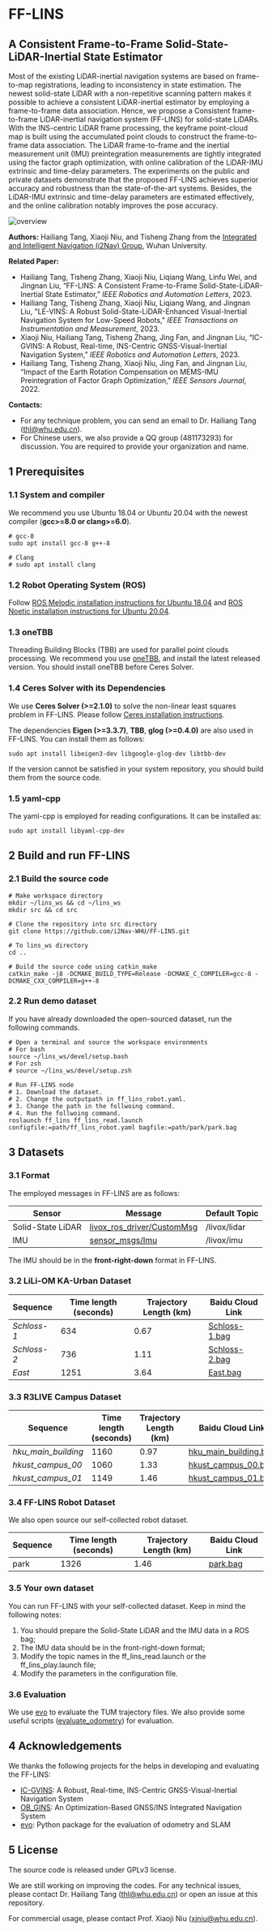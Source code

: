 # FF-LINS

## A Consistent Frame-to-Frame Solid-State-LiDAR-Inertial State Estimator

Most of the existing LiDAR-inertial navigation systems are based on frame-to-map registrations, leading to inconsistency in state estimation. The newest solid-state LiDAR with a non-repetitive scanning pattern makes it possible to achieve a consistent LiDAR-inertial estimator by employing a frame-to-frame data association. Hence, we propose a Consistent frame-to-frame LiDAR-inertial navigation system (FF-LINS) for solid-state LiDARs. With the INS-centric LiDAR frame processing, the keyframe point-cloud map is built using the accumulated point clouds to construct the frame-to-frame data association. The LiDAR frame-to-frame and the inertial measurement unit (IMU) preintegration measurements are tightly integrated using the factor graph optimization, with online calibration of the LiDAR-IMU extrinsic and time-delay parameters. The experiments on the public and private datasets demonstrate that the proposed FF-LINS achieves superior accuracy and robustness than the state-of-the-art systems. Besides, the LiDAR-IMU extrinsic and time-delay parameters are estimated effectively, and the online calibration notably improves the pose accuracy.

![overview](paper/overview.png)

**Authors:** Hailiang Tang, Xiaoji Niu, and Tisheng Zhang from the [Integrated and Intelligent Navigation (i2Nav) Group](http://www.i2nav.com/), Wuhan University.

**Related Paper:**

- Hailiang Tang, Tisheng Zhang, Xiaoji Niu, Liqiang Wang, Linfu Wei, and Jingnan Liu, “FF-LINS: A Consistent Frame-to-Frame Solid-State-LiDAR-Inertial State Estimator,” *IEEE Robotics and Automation Letters*, 2023.
- Hailiang Tang, Tisheng Zhang, Xiaoji Niu, Liqiang Wang, and Jingnan Liu, "LE-VINS: A Robust Solid-State-LiDAR-Enhanced Visual-Inertial Navigation System for Low-Speed Robots," *IEEE Transactions on Instrumentation and Measurement*, 2023.
- Xiaoji Niu, Hailiang Tang, Tisheng Zhang, Jing Fan, and Jingnan Liu, “IC-GVINS: A Robust, Real-time, INS-Centric GNSS-Visual-Inertial Navigation System,” *IEEE Robotics and Automation Letters*, 2023.
- Hailiang Tang, Tisheng Zhang, Xiaoji Niu, Jing Fan, and Jingnan Liu, “Impact of the Earth Rotation Compensation on MEMS-IMU Preintegration of Factor Graph Optimization,” *IEEE Sensors Journal*, 2022.

**Contacts:**

- For any technique problem, you can send an email to Dr. Hailiang Tang (thl@whu.edu.cn).
- For Chinese users, we also provide a QQ group (481173293) for discussion. You are required to provide your organization and name.

## 1 Prerequisites

### 1.1 System and compiler

We recommend you use Ubuntu 18.04 or Ubuntu 20.04 with the newest compiler (**gcc>=8.0 or clang>=6.0**).

```shell
# gcc-8
sudo apt install gcc-8 g++-8

# Clang
# sudo apt install clang
```

### 1.2 Robot Operating System (ROS)

Follow [ROS Melodic installation instructions for Ubuntu 18.04](https://wiki.ros.org/melodic/Installation/Ubuntu) and [ROS Noetic installation instructions for Ubuntu 20.04](http://wiki.ros.org/noetic/Installation/Ubuntu).

### 1.3 oneTBB

Threading Building Blocks (TBB) are used for parallel point clouds processing. We recommend you use [oneTBB](https://github.com/oneapi-src/oneTBB), and install the latest released version. You should install oneTBB before Ceres Solver.

### 1.4 Ceres Solver with its Dependencies

We use **Ceres Solver (>=2.1.0)** to solve the non-linear least squares problem in FF-LINS. Please follow [Ceres installation instructions](http://ceres-solver.org/installation.html).

The dependencies **Eigen (>=3.3.7)**, **TBB**, **glog (>=0.4.0)** are also used in FF-LINS. You can install them as follows:

```shell
sudo apt install libeigen3-dev libgoogle-glog-dev libtbb-dev
```

If the version cannot be satisfied in your system repository, you should build them from the source code.

### 1.5 yaml-cpp

The yaml-cpp is employed for reading configurations. It can be installed as:

```shell
sudo apt install libyaml-cpp-dev
```

## 2 Build and run FF-LINS

### 2.1 Build the source code

```shell
# Make workspace directory
mkdir ~/lins_ws && cd ~/lins_ws
mkdir src && cd src

# Clone the repository into src directory
git clone https://github.com/i2Nav-WHU/FF-LINS.git

# To lins_ws directory
cd ..

# Build the source code using catkin_make
catkin_make -j8 -DCMAKE_BUILD_TYPE=Release -DCMAKE_C_COMPILER=gcc-8 -DCMAKE_CXX_COMPILER=g++-8
```

### 2.2 Run demo dataset

If you have already downloaded the open-sourced dataset, run the following commands.

```shell
# Open a terminal and source the workspace environments
# For bash
source ~/lins_ws/devel/setup.bash
# For zsh
# source ~/lins_ws/devel/setup.zsh

# Run FF-LINS node
# 1. Download the dataset.
# 2. Change the outputpath in ff_lins_robot.yaml.
# 3. Change the path in the follwoing command.
# 4. Run the follwoing command.
roslaunch ff_lins ff_lins_read.launch configfile:=path/ff_lins_robot.yaml bagfile:=path/park/park.bag 
```

## 3 Datasets

### 3.1 Format

The employed messages in FF-LINS are as follows:

| Sensor            | Message                                                                  | Default Topic |
| ----------------- | ------------------------------------------------------------------------ | ------------- |
| Solid-State LiDAR | [livox_ros_driver/CustomMsg](https://github.com/Livox-SDK/livox_ros_driver) | /livox/lidar  |
| IMU               | [sensor_msgs/Imu](http://docs.ros.org/en/api/sensor_msgs/html/msg/Imu.html) | /livox/imu    |

The IMU should be in the **front-right-down** format in FF-LINS.

### 3.2 LiLi-OM KA-Urban Dataset

| Sequence      | Time length (seconds) | Trajectory Length (km) | Baidu Cloud Link                                                       |
| ------------- | --------------------- | ---------------------- | ---------------------------------------------------------------------- |
| *Schloss-1* | 634                   | 0.67                   | [Schloss-1.bag](https://pan.baidu.com/s/1S_B3c3n4EZ7VGsd8iXlLPw?pwd=7263) |
| *Schloss-2* | 736                   | 1.11                   | [Schloss-2.bag](https://pan.baidu.com/s/1vhgQLtA6iLx5y23GA1V_kg?pwd=peqv) |
| *East*      | 1251                  | 3.64                   | [East.bag](https://pan.baidu.com/s/1XkySrd_fOGTAV6CzLGourQ?pwd=ip3a)      |

### 3.3 R3LIVE Campus Dataset

| Sequence              | Time length (seconds) | Trajectory Length (km) | Baidu Cloud Link                                                               |
| --------------------- | --------------------- | ---------------------- | ------------------------------------------------------------------------------ |
| *hku_main_building* | 1160                  | 0.97                   | [hku_main_building.bag](https://pan.baidu.com/s/1ltElsmKZop-0OYnwEG8Z0w?pwd=4gtc) |
| *hkust_campus_00*   | 1060                  | 1.33                   | [hkust_campus_00.bag](https://pan.baidu.com/s/1QjJbVRcQMvEpKN7j_z5gaQ?pwd=922q)   |
| *hkust_campus_01*   | 1149                  | 1.46                   | [hkust_campus_01.bag](https://pan.baidu.com/s/1GoXZfV9PzPF92hIUyYfvGQ?pwd=162b)   |

### 3.4 FF-LINS Robot Dataset

We also open source our self-collected robot dataset.

| Sequence | Time length (seconds) | Trajectory Length (km) | Baidu Cloud Link                                                  |
| -------- | --------------------- | ---------------------- | ----------------------------------------------------------------- |
| park     | 1326                  | 1.46                   | [park.bag](https://pan.baidu.com/s/1Zm1WyI7hYx7J5ewi7cf_-g?pwd=5k5n) |

### 3.5 Your own dataset

You can run FF-LINS with your self-collected dataset. Keep in mind the following notes:

1. You should prepare the Solid-State LiDAR and the IMU data in a ROS bag;
2. The IMU data should be in the front-right-down format;
3. Modify the topic names in the ff_lins_read.launch or the ff_lins_play.launch file;
4. Modify the parameters in the configuration file.

### 3.6 Evaluation

We use [evo](https://github.com/MichaelGrupp/evo) to evaluate the TUM trajectory files. We also provide some useful scripts ([evaluate_odometry](https://github.com/i2Nav-WHU/evaluate_odometry)) for evaluation.

## 4 Acknowledgements

We thanks the following projects for the helps in developing and evaluating the FF-LINS:

* [IC-GVINS](https://github.com/i2Nav-WHU/IC-GVINS): A Robust, Real-time, INS-Centric GNSS-Visual-Inertial Navigation System
* [OB_GINS](https://github.com/i2Nav-WHU/OB_GINS): An Optimization-Based GNSS/INS Integrated Navigation System
* [evo](https://github.com/MichaelGrupp/evo): Python package for the evaluation of odometry and SLAM

## 5 License

The source code is released under GPLv3 license.

We are still working on improving the codes. For any technical issues, please contact Dr. Hailiang Tang ([thl@whu.edu.cn](mailto:thl@whu.edu.cn)) or open an issue at this repository.

For commercial usage, please contact Prof. Xiaoji Niu ([xjniu@whu.edu.cn](mailto:xjniu@whu.edu.cn)).
